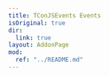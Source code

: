 ```yaml
---
title: TConJSEvents Events
isOriginal: true
dir:
  link: true
layout: AddonPage
mod:
  ref: "../README.md"
---
```


<Catalog hideHeading/>